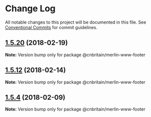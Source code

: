 # Change Log

All notable changes to this project will be documented in this file.
See [Conventional Commits](https://conventionalcommits.org) for commit guidelines.

<a name="1.5.20"></a>
## [1.5.20](https://github.com/cnduk/merlin-www-components/compare/@cnbritain/merlin-www-footer@1.5.19...@cnbritain/merlin-www-footer@1.5.20) (2018-02-19)




**Note:** Version bump only for package @cnbritain/merlin-www-footer

<a name="1.5.12"></a>
## [1.5.12](https://github.com/cnduk/merlin-www-components/compare/@cnbritain/merlin-www-footer@1.5.11...@cnbritain/merlin-www-footer@1.5.12) (2018-02-14)




**Note:** Version bump only for package @cnbritain/merlin-www-footer

<a name="1.5.4"></a>
## [1.5.4](https://github.com/cnduk/merlin-www-components/compare/@cnbritain/merlin-www-footer@1.5.3...@cnbritain/merlin-www-footer@1.5.4) (2018-02-09)




**Note:** Version bump only for package @cnbritain/merlin-www-footer
